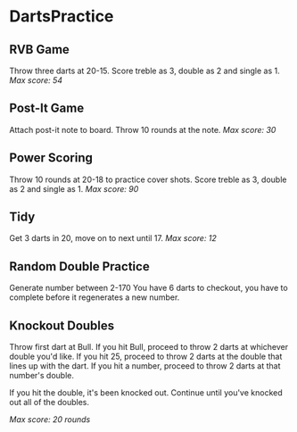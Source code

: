 # DartsPractice

## RVB Game

Throw three darts at 20-15. Score treble as 3, double as 2 and single as 1.
*Max score: 54*

## Post-It Game

Attach post-it note to board. Throw 10 rounds at the note.
*Max score: 30*

## Power Scoring

Throw 10 rounds at 20-18 to practice cover shots.
Score treble as 3, double as 2 and single as 1.
*Max score: 90*


## Tidy

Get 3 darts in 20, move on to next until 17.
*Max score: 12*

## Random Double Practice

Generate number between 2-170
You have 6 darts to checkout, you have to complete before it regenerates a new number.

## Knockout Doubles

Throw first dart at Bull.
If you hit Bull, proceed to throw 2 darts at whichever double you'd like.
If you hit 25, proceed to throw 2 darts at the double that lines up with the dart.
If you hit a number, proceed to throw 2 darts at that number's double.

If you hit the double, it's been knocked out.
Continue until you've knocked out all of the doubles.

*Max score: 20 rounds*
